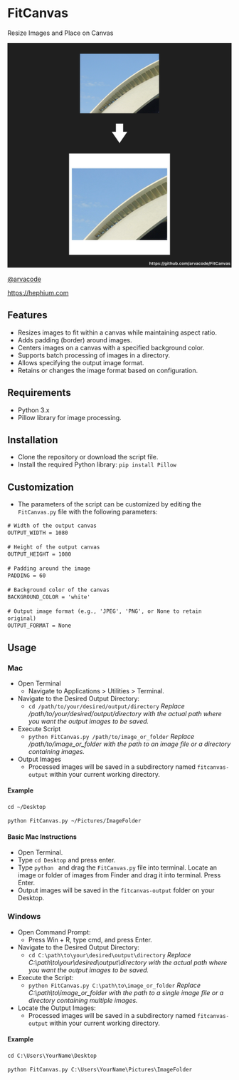 # FitCanvas
Resize Images and Place on Canvas

![sample image](sample.png)

[@arvacode](https://instagram.com/arvacode)

https://hephium.com

## Features

* Resizes images to fit within a canvas while maintaining aspect ratio.
* Adds padding (border) around images.
* Centers images on a canvas with a specified background color.
* Supports batch processing of images in a directory.
* Allows specifying the output image format.
* Retains or changes the image format based on configuration.

## Requirements

* Python 3.x
* Pillow library for image processing.

## Installation

* Clone the repository or download the script file.
* Install the required Python library: `pip install Pillow`

## Customization
* The parameters of the script can be customized by editing the `FitCanvas.py` file with the following parameters:
```
# Width of the output canvas
OUTPUT_WIDTH = 1080

# Height of the output canvas
OUTPUT_HEIGHT = 1080

# Padding around the image
PADDING = 60

# Background color of the canvas
BACKGROUND_COLOR = 'white'

# Output image format (e.g., 'JPEG', 'PNG', or None to retain original)
OUTPUT_FORMAT = None
```

## Usage

### Mac

* Open Terminal
  * Navigate to Applications > Utilities > Terminal.
* Navigate to the Desired Output Directory:
  * `cd /path/to/your/desired/output/directory` *Replace /path/to/your/desired/output/directory with the actual path where you want the output images to be saved.*
* Execute Script
  * `python FitCanvas.py /path/to/image_or_folder` *Replace /path/to/image_or_folder with the path to an image file or a directory containing images.*
* Output Images
  * Processed images will be saved in a subdirectory named `fitcanvas-output` within your current working directory.

#### Example
`cd ~/Desktop`

`python FitCanvas.py ~/Pictures/ImageFolder`

#### Basic Mac Instructions
* Open Terminal.
* Type `cd Desktop` and press enter.
* Type `python ` and drag the `FitCanvas.py` file into terminal. Locate an image or folder of images from Finder and drag it into terminal. Press Enter.
* Output images will be saved in the `fitcanvas-output` folder on your Desktop.

### Windows

* Open Command Prompt:
  * Press Win + R, type cmd, and press Enter.
* Navigate to the Desired Output Directory:
  * `cd C:\path\to\your\desired\output\directory` *Replace C:\path\to\your\desired\output\directory with the actual path where you want the output images to be saved.*
* Execute the Script:
  * `python FitCanvas.py C:\path\to\image_or_folder` *Replace C:\path\to\image_or_folder with the path to a single image file or a directory containing multiple images.*
* Locate the Output Images:
  * Processed images will be saved in a subdirectory named `fitcanvas-output` within your current working directory.

#### Example
`cd C:\Users\YourName\Desktop`

`python FitCanvas.py C:\Users\YourName\Pictures\ImageFolder`
